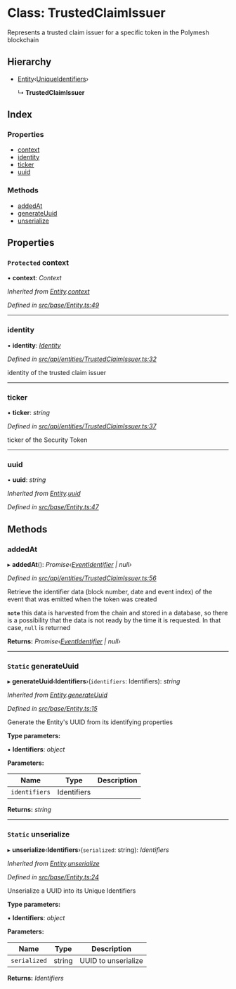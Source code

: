 # Class: TrustedClaimIssuer

Represents a trusted claim issuer for a specific token in the Polymesh blockchain

## Hierarchy

* [Entity](entity.md)‹[UniqueIdentifiers](../interfaces/uniqueidentifiers.md)›

  ↳ **TrustedClaimIssuer**

## Index

### Properties

* [context](trustedclaimissuer.md#protected-context)
* [identity](trustedclaimissuer.md#identity)
* [ticker](trustedclaimissuer.md#ticker)
* [uuid](trustedclaimissuer.md#uuid)

### Methods

* [addedAt](trustedclaimissuer.md#addedat)
* [generateUuid](trustedclaimissuer.md#static-generateuuid)
* [unserialize](trustedclaimissuer.md#static-unserialize)

## Properties

### `Protected` context

• **context**: *Context*

*Inherited from [Entity](entity.md).[context](entity.md#protected-context)*

*Defined in [src/base/Entity.ts:49](https://github.com/PolymathNetwork/polymesh-sdk/blob/ac1f14a/src/base/Entity.ts#L49)*

___

###  identity

• **identity**: *[Identity](identity.md)*

*Defined in [src/api/entities/TrustedClaimIssuer.ts:32](https://github.com/PolymathNetwork/polymesh-sdk/blob/ac1f14a/src/api/entities/TrustedClaimIssuer.ts#L32)*

identity of the trusted claim issuer

___

###  ticker

• **ticker**: *string*

*Defined in [src/api/entities/TrustedClaimIssuer.ts:37](https://github.com/PolymathNetwork/polymesh-sdk/blob/ac1f14a/src/api/entities/TrustedClaimIssuer.ts#L37)*

ticker of the Security Token

___

###  uuid

• **uuid**: *string*

*Inherited from [Entity](entity.md).[uuid](entity.md#uuid)*

*Defined in [src/base/Entity.ts:47](https://github.com/PolymathNetwork/polymesh-sdk/blob/ac1f14a/src/base/Entity.ts#L47)*

## Methods

###  addedAt

▸ **addedAt**(): *Promise‹[EventIdentifier](../interfaces/eventidentifier.md) | null›*

*Defined in [src/api/entities/TrustedClaimIssuer.ts:56](https://github.com/PolymathNetwork/polymesh-sdk/blob/ac1f14a/src/api/entities/TrustedClaimIssuer.ts#L56)*

Retrieve the identifier data (block number, date and event index) of the event that was emitted when the token was created

**`note`** this data is harvested from the chain and stored in a database, so there is a possibility that the data is not ready by the time it is requested. In that case, `null` is returned

**Returns:** *Promise‹[EventIdentifier](../interfaces/eventidentifier.md) | null›*

___

### `Static` generateUuid

▸ **generateUuid**‹**Identifiers**›(`identifiers`: Identifiers): *string*

*Inherited from [Entity](entity.md).[generateUuid](entity.md#static-generateuuid)*

*Defined in [src/base/Entity.ts:15](https://github.com/PolymathNetwork/polymesh-sdk/blob/ac1f14a/src/base/Entity.ts#L15)*

Generate the Entity's UUID from its identifying properties

**Type parameters:**

▪ **Identifiers**: *object*

**Parameters:**

Name | Type | Description |
------ | ------ | ------ |
`identifiers` | Identifiers |   |

**Returns:** *string*

___

### `Static` unserialize

▸ **unserialize**‹**Identifiers**›(`serialized`: string): *Identifiers*

*Inherited from [Entity](entity.md).[unserialize](entity.md#static-unserialize)*

*Defined in [src/base/Entity.ts:24](https://github.com/PolymathNetwork/polymesh-sdk/blob/ac1f14a/src/base/Entity.ts#L24)*

Unserialize a UUID into its Unique Identifiers

**Type parameters:**

▪ **Identifiers**: *object*

**Parameters:**

Name | Type | Description |
------ | ------ | ------ |
`serialized` | string | UUID to unserialize  |

**Returns:** *Identifiers*
